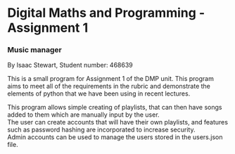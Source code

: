 # Digital Maths and Programming - Assignment 1 
### Music manager
By Isaac Stewart, Student number: 468639

This is a small program for Assignment 1 of the DMP unit. This program aims to meet all of the requirements in the rubric and demonstrate the elements of python that we have been using in recent lectures.  

This program allows simple creating of playlists, that can then have songs added to them which are manually input by the user.  
The user can create accounts that will have their own playlists, and features such as password hashing are incorporated to increase security.  
Admin accounts can be used to manage the users stored in the users.json file. 